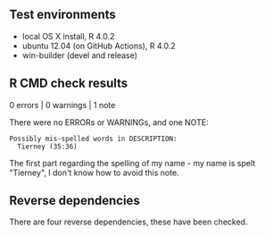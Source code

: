 ## Test environments
* local OS X install, R 4.0.2
* ubuntu 12.04 (on GitHub Actions), R 4.0.2
* win-builder (devel and release)

## R CMD check results
0 errors | 0 warnings | 1 note

There were no ERRORs or WARNINGs, and one NOTE:

```
Possibly mis-spelled words in DESCRIPTION:
  Tierney (35:36)
```

The first part regarding the spelling of my name - my name is spelt "Tierney", I don't know how to avoid this note.

## Reverse dependencies

There are four reverse dependencies, these have been checked.

